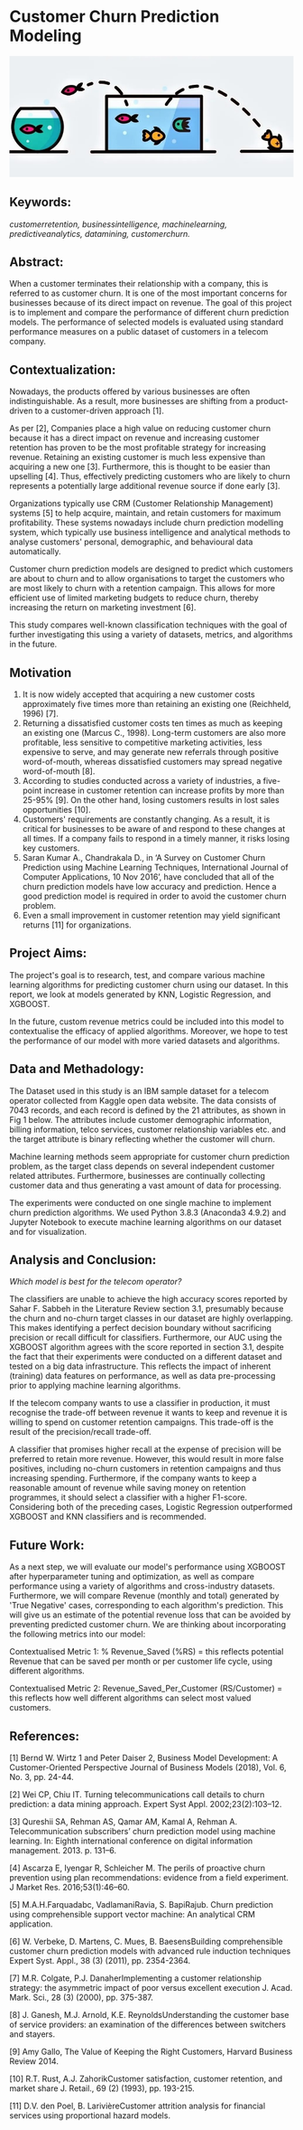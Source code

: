 # Customer Churn Prediction Modeling

![alt text](https://github.com/sp794uk/customer_churn_prediction_modeling/blob/main/Images/banner.jpg "banner image")

## Keywords: 
_customerretention, businessintelligence, machinelearning, predictiveanalytics, datamining, customerchurn._

## Abstract: 
When a customer terminates their relationship with a company, this is referred to as customer churn. It is one of the most important concerns for businesses because of its direct impact on revenue. The goal of this project is to implement and compare the performance of different churn prediction models. The performance of selected models is evaluated using standard performance measures on a public dataset of customers in a telecom company.

## Contextualization: 
Nowadays, the products offered by various businesses are often indistinguishable. As a result, more businesses are shifting from a product-driven to a customer-driven approach [1].

As per [2], Companies place a high value on reducing customer churn because it has a direct impact on revenue and increasing customer retention has proven to be the most profitable strategy for increasing revenue. Retaining an existing customer is much less expensive than acquiring a new one [3]. Furthermore, this is thought to be easier than upselling [4]. Thus, effectively predicting customers who are likely to churn represents a potentially large additional revenue source if done early [3].

Organizations typically use CRM (Customer Relationship Management) systems [5] to help acquire, maintain, and retain customers for maximum profitability. These systems nowadays include churn prediction modelling system, which typically use business intelligence and analytical methods to analyse customers' personal, demographic, and behavioural data automatically.

Customer churn prediction models are designed to predict which customers are about to churn and to allow organisations to target the customers who are most likely to churn with a retention campaign. This allows for more efficient use of limited marketing budgets to reduce churn, thereby increasing the return on marketing investment [6].

This study compares well-known classification techniques with the goal of further investigating this using a variety of datasets, metrics, and algorithms in the future.

## Motivation
1. It is now widely accepted that acquiring a new customer costs approximately five times more than retaining an existing one (Reichheld, 1996) [7].
2. Returning a dissatisfied customer costs ten times as much as keeping an existing one (Marcus C., 1998). Long-term customers are also more profitable, less sensitive to competitive marketing activities, less expensive to serve, and may generate new referrals through positive word-of-mouth, whereas dissatisfied customers may spread negative word-of-mouth [8].
3. According to studies conducted across a variety of industries, a five-point increase in customer retention can increase profits by more than 25-95% [9]. On the other hand, losing customers results in lost sales opportunities [10].
4. Customers' requirements are constantly changing. As a result, it is critical for businesses to be aware of and respond to these changes at all times. If a company fails to respond in a timely manner, it risks losing key customers.
5. Saran Kumar A., Chandrakala D., in ‘A Survey on Customer Churn Prediction using Machine Learning Techniques, International Journal of Computer Applications, 10 Nov 2016’, have concluded that all of the churn prediction models have low accuracy and prediction. Hence a good prediction model is required in order to avoid the customer churn problem.
6. Even a small improvement in customer retention may yield significant returns [11] for organizations.

## Project Aims:
The project's goal is to research, test, and compare various machine learning algorithms for predicting customer churn using our dataset. In this report, we look at models generated by KNN, Logistic Regression, and XGBOOST.

In the future, custom revenue metrics could be included into this model to contextualise the efficacy of applied algorithms. Moreover, we hope to test the performance of our model with more varied datasets and algorithms.

## Data and Methadology: 
The Dataset used in this study is an IBM sample dataset for a telecom operator collected from Kaggle open data website. The data consists of 7043 records, and each record is defined by the 21 attributes, as shown in Fig 1 below. The attributes include customer demographic information, billing information, telco services, customer relationship variables etc. and the target attribute is binary reflecting whether the customer will churn.

Machine learning methods seem appropriate for customer churn prediction problem, as the target class depends on several independent customer related attributes. Furthermore, businesses are continually collecting customer data and thus generating a vast amount of data for processing. 

The experiments were conducted on one single machine to implement churn prediction algorithms. We used Python 3.8.3 (Anaconda3 4.9.2) and Jupyter Notebook to execute machine learning algorithms on our dataset and for visualization.


## Analysis and Conclusion:
_Which model is best for the telecom operator?_

The classifiers are unable to achieve the high accuracy scores reported by Sahar F. Sabbeh in the Literature Review section 3.1, presumably because the churn and no-churn target classes in our dataset are highly overlapping. This makes identifying a perfect decision boundary without sacrificing precision or recall difficult for classifiers. Furthermore, our AUC using the XGBOOST algorithm agrees with the score reported in section 3.1, despite the fact that their experiments were conducted on a different dataset and tested on a big data infrastructure. This reflects the impact of inherent (training) data features on performance, as well as data pre-processing prior to applying machine learning algorithms.

If the telecom company wants to use a classifier in production, it must recognise the trade-off between revenue it wants to keep and revenue it is willing to spend on customer retention campaigns. This trade-off is the result of the precision/recall trade-off.

A classifier that promises higher recall at the expense of precision will be preferred to retain more revenue. However, this would result in more false positives, including no-churn customers in retention campaigns and thus increasing spending. Furthermore, if the company wants to keep a reasonable amount of revenue while saving money on retention programmes, it should select a classifier with a higher F1-score. Considering both of the preceding cases, Logistic Regression outperformed XGBOOST and KNN classifiers and is recommended.

## Future Work:
As a next step, we will evaluate our model's performance using XGBOOST after hyperparameter tuning and optimization, as well as compare performance using a variety of algorithms and cross-industry datasets. Furthermore, we will compare Revenue (monthly and total) generated by 'True Negative' cases, corresponding to each algorithm's prediction. This will give us an estimate of the potential revenue loss that can be avoided by preventing predicted customer churn. We are thinking about incorporating the following metrics into our model:

Contextualised Metric 1: % Revenue_Saved (%RS) = this reflects potential Revenue that can be saved per month or per customer life cycle, using different algorithms.

Contextualised Metric 2: Revenue_Saved_Per_Customer (RS/Customer) = this reflects how well different algorithms can select most valued customers.

## References:
[1] Bernd W. Wirtz 1 and Peter Daiser 2, Business Model Development: A Customer-Oriented Perspective Journal of Business Models (2018), Vol. 6, No. 3, pp. 24-44.

[2] Wei CP, Chiu IT. Turning telecommunications call details to churn prediction: a data mining approach. Expert Syst Appl. 2002;23(2):103–12.

[3] Qureshii SA, Rehman AS, Qamar AM, Kamal A, Rehman A. Telecommunication subscribers’ churn prediction model using machine learning. In: Eighth international conference on digital information management. 2013. p. 131–6.

[4] Ascarza E, Iyengar R, Schleicher M. The perils of proactive churn prevention using plan recommendations: evidence from a field experiment. J Market Res. 2016;53(1):46–60.

[5] M.A.H.Farquadabc, VadlamaniRavia, S. BapiRajub. Churn prediction using comprehensible support vector machine: An analytical CRM application.

[6] W. Verbeke, D. Martens, C. Mues, B. BaesensBuilding comprehensible customer churn prediction models with advanced rule induction techniques Expert Syst. Appl., 38 (3) (2011), pp. 2354-2364.

[7] M.R. Colgate, P.J. DanaherImplementing a customer relationship strategy: the asymmetric impact of poor versus excellent execution J. Acad. Mark. Sci., 28 (3) (2000), pp. 375-387.

[8] J. Ganesh, M.J. Arnold, K.E. ReynoldsUnderstanding the customer base of service providers: an examination of the differences between switchers and stayers.

[9] Amy Gallo, The Value of Keeping the Right Customers, Harvard Business Review 2014.

[10] R.T. Rust, A.J. ZahorikCustomer satisfaction, customer retention, and market share J. Retail., 69 (2) (1993), pp. 193-215.

[11] D.V. den Poel, B. LarivièreCustomer attrition analysis for financial services using proportional hazard models.